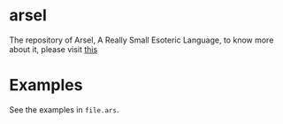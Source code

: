 # arsel

The repository of Arsel, A Really Small Esoteric Language, to know more about it, please visit [this](https://esolangs.org/wiki/Arsel)

# Examples

See the examples in `file.ars`.

